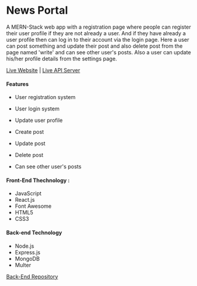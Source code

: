 # News Portal

A MERN-Stack web app with a registration page where people can register their user profile if they are not already a user. And if they have already a user profile then can log in to their account via the login page. Here a user can post something and update their post and also delete post from the page named 'write' and can see other user's posts. Also a user can update his/her profile details from the settings page.

[Live Website](https://news-portal1.netlify.app/) | [Live API Server](http://localhost:5000/)

#### Features

- User registration system

- User login system

- Update user profile

- Create post

- Update post

- Delete post

- Can see other user's posts

#### Front-End Thechnology :

- JavaScript
- React.js
- Font Awesome
- HTML5
- CSS3

#### Back-end Technology

- Node.js
- Express.js
- MongoDB
- Multer

[Back-End Repository](https://github.com/nazmus-sakibb/news-portal-server)

